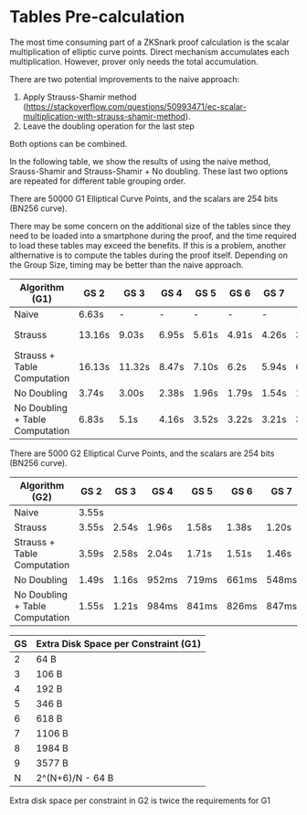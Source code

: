 # Tables Pre-calculation
The most time consuming part of a ZKSnark proof calculation is the scalar multiplication of elliptic curve points. Direct mechanism accumulates each multiplication. However, prover only needs the total accumulation.

There are two potential improvements to the naive approach:

1. Apply Strauss-Shamir method (https://stackoverflow.com/questions/50993471/ec-scalar-multiplication-with-strauss-shamir-method).
2. Leave the doubling operation for the last step

Both options can be combined. 

In the following table, we show the results of using the naive method, Srauss-Shamir and Strauss-Shamir + No doubling. These last two options are repeated for different table grouping order.

There are 50000 G1 Elliptical Curve Points, and the scalars are 254 bits (BN256 curve). 

There may be some concern on the additional size of the tables since they need to be loaded into a smartphone during the proof, and the time required to load these tables may exceed the benefits. If this is a problem, another althernative is to compute the tables during the proof itself. Depending on the Group Size, timing may be better than the naive approach.


| Algorithm (G1) | GS 2 | GS 3 | GS 4 | GS 5 | GS 6 | GS 7 | GS 8 | GS 9 | 
|---|---|---|--|---|---|---|---|---|
| Naive | 6.63s | - | - | - | - | - |  - | - |
| Strauss |  13.16s | 9.03s | 6.95s | 5.61s | 4.91s | 4.26s | 3.88s | 3.54 s |
| Strauss + Table Computation | 16.13s | 11.32s | 8.47s | 7.10s | 6.2s | 5.94s | 6.01s | 6.69s |
| No Doubling | 3.74s | 3.00s | 2.38s | 1.96s | 1.79s | 1.54s | 1.50s | 1.44s|
| No Doubling + Table Computation  | 6.83s | 5.1s | 4.16s | 3.52s| 3.22s | 3.21s | 3.57s | 4.56s |

There are 5000 G2 Elliptical Curve Points, and the scalars are 254 bits (BN256 curve). 

| Algorithm (G2) | GS 2 | GS 3 | GS 4 | GS 5 | GS 6 | GS 7 | GS 8 | GS 9 | 
|---|---|---|--|---|---|---|---|---|
| Naive | 3.55s | | | | | | | |
| Strauss |  3.55s | 2.54s | 1.96s | 1.58s |  1.38s | 1.20s | 1.03s | 937ms |
| Strauss + Table Computation | 3.59s | 2.58s | 2.04s | 1.71s | 1.51s | 1.46s | 1.51s | 1.82s |
| No Doubling | 1.49s | 1.16s | 952ms | 719ms | 661ms | 548ms | 506ms| 444ms |
| No Doubling + Table Computation  | 1.55s |  1.21s | 984ms | 841ms | 826ms | 847ms | 1.03s | 1.39s |

| GS | Extra Disk Space per Constraint (G1)|
|----|--------|
| 2  |  64 B  |
| 3  |  106 B |
| 4  |  192 B |
| 5  |  346 B |
| 6  |  618 B |
| 7  |  1106 B |
| 8  |  1984 B |
| 9  |  3577 B |
| N  |  2^(N+6)/N - 64 B |

Extra disk space per constraint in G2 is twice the requirements for G1

